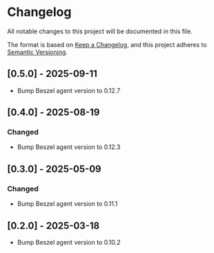 # Changelog

All notable changes to this project will be documented in this file.

The format is based on [Keep a Changelog](https://keepachangelog.com/en/1.1.0/),
and this project adheres to [Semantic Versioning](https://semver.org/spec/v2.0.0.html).

## [0.5.0] - 2025-09-11

- Bump Beszel agent version to 0.12.7

## [0.4.0] - 2025-08-19

### Changed

- Bump Beszel agent version to 0.12.3

## [0.3.0] - 2025-05-09

### Changed

- Bump Beszel agent version to 0.11.1


## [0.2.0] - 2025-03-18

- Bump Beszel agent version to 0.10.2

